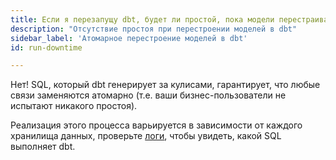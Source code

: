 ```yaml
---
title: Если я перезапущу dbt, будет ли простой, пока модели перестраиваются?
description: "Отсутствие простоя при перестроении моделей в dbt"
sidebar_label: 'Атомарное перестроение моделей в dbt'
id: run-downtime

---
```

Нет! SQL, который dbt генерирует за кулисами, гарантирует, что любые связи заменяются атомарно (т.е. ваши бизнес-пользователи не испытают никакого простоя).

Реализация этого процесса варьируется в зависимости от каждого хранилища данных, проверьте [логи](/faqs/Runs/checking-logs), чтобы увидеть, какой SQL выполняет dbt.